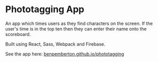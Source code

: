 # Phototagging App

An app which times users as they find characters on the screen. If the user's time is in the top ten then they can enter their name onto the scoreboard.

Built using React, Sass, Webpack and Firebase.

See the app here: <a href="https://benpemberton.github.io/phototagging/">benpemberton.github.io/phototagging</a>
